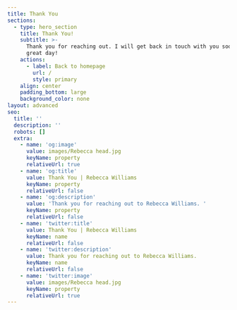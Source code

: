 ```yaml
---
title: Thank You
sections:
  - type: hero_section
    title: Thank You!
    subtitle: >-
      Thank you for reaching out. I will get back in touch with you soon. Have a
      great day!
    actions:
      - label: Back to homepage
        url: /
        style: primary
    align: center
    padding_bottom: large
    background_color: none
layout: advanced
seo:
  title: ''
  description: ''
  robots: []
  extra:
    - name: 'og:image'
      value: images/Rebecca head.jpg
      keyName: property
      relativeUrl: true
    - name: 'og:title'
      value: Thank You | Rebecca Williams
      keyName: property
      relativeUrl: false
    - name: 'og:description'
      value: 'Thank you for reaching out to Rebecca Williams. '
      keyName: property
      relativeUrl: false
    - name: 'twitter:title'
      value: Thank You | Rebecca Williams
      keyName: name
      relativeUrl: false
    - name: 'twitter:description'
      value: Thank you for reaching out to Rebecca Williams.
      keyName: name
      relativeUrl: false
    - name: 'twitter:image'
      value: images/Rebecca head.jpg
      keyName: property
      relativeUrl: true
---
```

